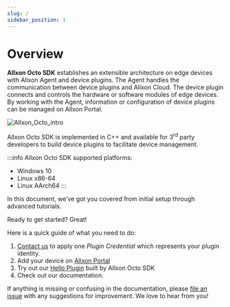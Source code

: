 ```yaml
---
slug: /
sidebar_position: 1
---
```


# Overview

**Allxon Octo SDK** establishes an extensible architecture on edge devices with Allxon Agent and device plugins. The Agent handles the communication between device plugins and Allxon Cloud. The device plugin connects and controls the hardware or software modules of edge devices. By working with the Agent, information or configuration of device plugins can be managed on Allxon Portal. 

![Allxon_Octo_intro](../_img/Allxon_Octo_intro.png)

Allxon Octo SDK is implemented in C++ and available for 3<sup>rd</sup> party developers to build device plugins to facilitate device management.

:::info 
Allxon Octo SDK supported platforms:
- Windows 10
- Linux x86-64
- Linux AArch64
:::

In this document, we’ve got you covered from initial setup through advanced tutorials.

Ready to get started? Great!

Here is a quick guide of what you need to do:
1.    [Contact us](https://www.allxon.com/contact-allxon-octo) to apply one _Plugin Credential_ which represents your plugin identity.
2.    Add your device on [Allxon Portal](https://dms.allxon.com/next/signin)
3.    Try out our [Hello Plugin](https://github.com/allxon/plugIN-hello) built by Allxon Octo SDK
4.    Check out our documentation.

If anything is missing or confusing in the documentation, please [file an issue](https://www.allxon.com/contact-allxon-octo) with any suggestions for improvement. We love to hear from you!
